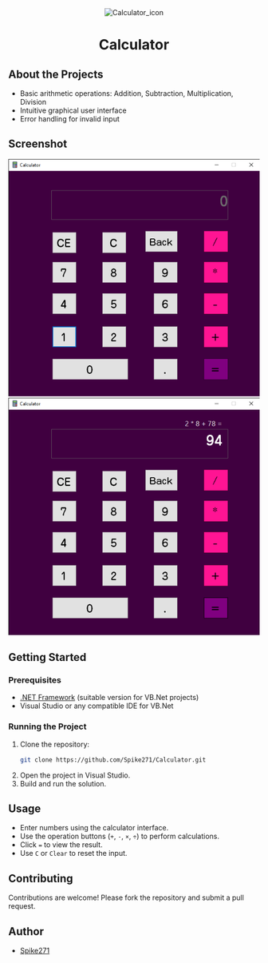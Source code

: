 <div align="center">

<img src="calculator/res/Calculator_icon.ico" alt="Calculator_icon" title="Calculator" width="15%">

# Calculator

</div>

## About the Projects

- Basic arithmetic operations: Addition, Subtraction, Multiplication, Division
- Intuitive graphical user interface
- Error handling for invalid input

## Screenshot

<img src="GitVisuals/img01.png">

<img src="GitVisuals/img02.png">

## Getting Started

### Prerequisites

- [.NET Framework](https://dotnet.microsoft.com/download/dotnet-framework) (suitable version for VB.Net projects)
- Visual Studio or any compatible IDE for VB.Net

### Running the Project

1. Clone the repository:
   ```bash
   git clone https://github.com/Spike271/Calculator.git
   ```
2. Open the project in Visual Studio.
3. Build and run the solution.

## Usage

- Enter numbers using the calculator interface.
- Use the operation buttons (`+`, `-`, `×`, `÷`) to perform calculations.
- Click `=` to view the result.
- Use `C` or `Clear` to reset the input.

## Contributing

Contributions are welcome! Please fork the repository and submit a pull request.

## Author

- [Spike271](https://github.com/Spike271)
